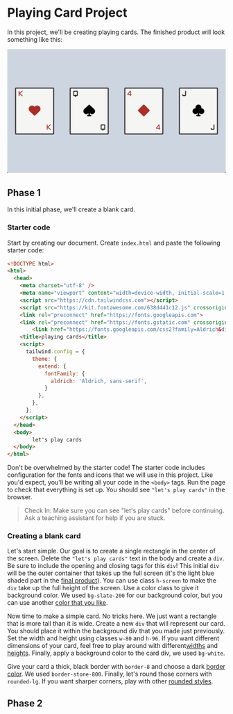# Playing Card Project

In this project, we'll be creating playing cards. The finished product will look something like this:

![playing card screenshot](./screenshot.png)

## Phase 1

In this initial phase, we'll create a blank card.

### Starter code
Start by creating our document. Create `index.html` and paste the following starter code:

```html
<!DOCTYPE html>
<html>
  <head>
    <meta charset="utf-8" />
    <meta name="viewport" content="width=device-width, initial-scale=1.0" />
    <script src="https://cdn.tailwindcss.com"></script>
    <script src="https://kit.fontawesome.com/638d441c12.js" crossorigin="anonymous"></script>
    <link rel="preconnect" href="https://fonts.googleapis.com">
    <link rel="preconnect" href="https://fonts.gstatic.com" crossorigin>
		<link href="https://fonts.googleapis.com/css2?family=Aldrich&display=swap" rel="stylesheet">
    <title>playing cards</title>
    <script>
      tailwind.config = {
        theme: {
          extend: {
            fontFamily: {
              aldrich: 'Aldrich, sans-serif',
            }
          },
        },
      };
    </script>
  </head>
  <body>
		let's play cards
  </body>
</html>
```

Don't be overwhelmed by the starter code! The starter code includes configuration for the fonts and icons that we will use in this project. Like you'd expect, you'll be writing all your code in the `<body>` tags. Run the page to check that everything is set up. You should see `"let's play cards"` in the browser.

> Check In: Make sure you can see "let's play cards" before continuing. Ask a teaching assistant for help if you are stuck.


### Creating a blank card

Let's start simple. Our goal is to create a single rectangle in the center of the screen. Delete the `"let's play cards"` text in the body and create a `div`. Be sure to include the opening and closing tags for this `div`! This initial `div` will be the outer container that takes up the full screen (it's the light blue shaded part in the [final product](#playing-card-project)). You can use class `h-screen` to make the `div` take up the full height of the screen. Use a color class to give it background color. We used `bg-slate-200` for our background color, but you can use another [color that you like](https://tailwindcss.com/docs/customizing-colors#default-color-palette).

Now time to make a simple card. No tricks here. We just want a rectangle that is more tall than it is wide. Create a new `div` that will represent our card. You should place it within the background div that you made just previously. Set the width and height using classes `w-80` and `h-96`. If you want different dimensions of your card, feel free to play around with different[widths](https://tailwindcss.com/docs/width#fixed-widths) and [heights](https://tailwindcss.com/docs/height#fixed-heights). Finally, apply a background color to the card div, we used `bg-white`.

Give your card a thick, black border with `border-8` and choose a dark [border color](https://tailwindcss.com/docs/border-color). We used `border-stone-800`. Finally, let's round those corners with `rounded-lg`. If you want sharper corners, play with other [rounded styles](https://tailwindcss.com/docs/border-radius#rounded-corners).

## Phase 2

